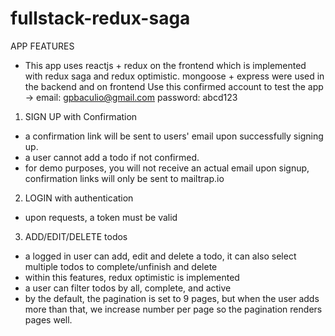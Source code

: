 # fullstack-redux-saga
 APP FEATURES
 - This app uses reactjs + redux on the frontend which is implemented with redux saga and redux optimistic.
   mongoose + express were used in the backend and  on frontend
   Use this confirmed account to test the app -> email: gpbaculio@gmail.com password: abcd123
1. SIGN UP with Confirmation 
  - a confirmation link will be sent to users' email upon successfully signing up.
  - a user cannot add a todo if not confirmed.
  - for demo purposes, you will not receive an actual email upon signup, confirmation links will only be sent to mailtrap.io
  
2. LOGIN with authentication
 - upon requests, a token must be valid
 
3. ADD/EDIT/DELETE todos
  - a logged in user can add, edit and delete a todo, it can also select multiple todos to complete/unfinish and delete
  - within this features, redux optimistic is implemented
  - a user can filter todos by all, complete, and active
  - by the default, the pagination is set to 9 pages, but when the user adds more than that,
    we increase number per page so the pagination renders pages well.

